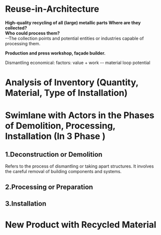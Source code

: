 # Reuse-in-Architecture


**High-quality recycling of all (large) metallic parts** 
**Where are they collected?  
Who could process them?**  
--The collection points and potential entities or industries capable of processing them.  


**Production and press workshop, façade builder.**  

Dismantling economical: factors: value + work -- material loop potential

# Analysis of Inventory (Quantity, Material, Type of Installation)


# Swimlane with Actors in the Phases of Demolition, Processing, Installation (In 3 Phase ) 
## 1.Deconstruction or Demolition
Refers to the process of dismantling or taking apart structures. It involves the careful removal of building components and systems.
## 2.Processing or Preparation

## 3.Installation

# New Product with Recycled Material




